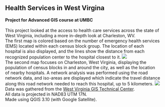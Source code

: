 ## Health Services in West Virgina
**Project for Advanced GIS course at UMBC**
<br><br>
This project looked at the access to health care services across the state of West Virginia, including a more in-depth look at Charleston, WV.
<br>
The first map is colored based on the number of emergency health services (EMS) located within each census block group. The location of each hospital is also displayed, and the lines show the distance from each recognized population center to the hospital closest to it.
<image src="project1_486/images/West_Virginia_health_access_map.JPG?raw=true"/>
<br>
The second map focuses on Charleston, West Virginia, displaying the population of census blocks in and around the city, as well as the location of nearby hospitals. A network analysis was performed using the road network data, and iso-areas are displayed which indicate the travel distance along this road network needed to reach this hospital, up to 5 kilometers.
<image src="project1_486/images/Charleston_hospitals_map.JPG?raw=true"/>
<br>
Data was gathered from the [West Virginia GIS Technical Center](http://wvgis.wvu.edu/data/data.php).
<br>
All data is projected in NAD83 UTM 17N.
<br>
Made using QGIS 3.10 (with Google Satellite).

